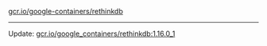 [gcr.io/google-containers/rethinkdb](https://hub.docker.com/r/cruse/rethinkdb/tags/) 

----
Update: [gcr.io/google_containers/rethinkdb:1.16.0_1](https://hub.docker.com/r/cruse/rethinkdb/tags/)

